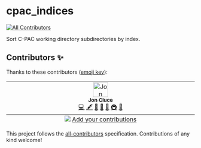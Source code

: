 <!-- Copyright (C) 2025  C-PAC Developers
This file is part of C-PAC.

C-PAC is free software: you can redistribute it and/or modify it under
the terms of the GNU Lesser General Public License as published by the
Free Software Foundation, either version 3 of the License, or (at your
option) any later version.

C-PAC is distributed in the hope that it will be useful, but WITHOUT
ANY WARRANTY; without even the implied warranty of MERCHANTABILITY or
FITNESS FOR A PARTICULAR PURPOSE. See the GNU Lesser General Public
License for more details.

You should have received a copy of the GNU Lesser General Public
License along with C-PAC. If not, see <https://www.gnu.org/licenses/>. -->
# cpac_indices

<!-- ALL-CONTRIBUTORS-BADGE:START - Do not remove or modify this section -->
[![All Contributors](https://img.shields.io/badge/all_contributors-1-orange.svg?style=flat-square)](#contributors-)
<!-- ALL-CONTRIBUTORS-BADGE:END -->

Sort C-PAC working directory subdirectories by index.

## Contributors ✨

Thanks to these contributors ([emoji key](https://allcontributors.org/docs/en/emoji-key)):

<!-- ALL-CONTRIBUTORS-LIST:START - Do not remove or modify this section -->
<!-- prettier-ignore-start -->
<!-- markdownlint-disable -->
<table>
  <tbody>
    <tr>
      <td align="center" valign="top" width="14.28%"><a href="https://github.com/shnizzedy"><img src="https://avatars.githubusercontent.com/u/5974438?v=4?s=40" width="40px;" alt="Jon Cluce"/><br /><sub><b>Jon Cluce</b></sub></a><br /><a href="https://github.com/FCP-INDI/cpac_indices/commits?author=shnizzedy" title="Code">💻</a> <a href="#content-shnizzedy" title="Content">🖋</a> <a href="https://github.com/FCP-INDI/cpac_indices/commits?author=shnizzedy" title="Documentation">📖</a> <a href="#design-shnizzedy" title="Design">🎨</a> <a href="#ideas-shnizzedy" title="Ideas, Planning, & Feedback">🤔</a> <a href="#infra-shnizzedy" title="Infrastructure (Hosting, Build-Tools, etc)">🚇</a> <a href="#maintenance-shnizzedy" title="Maintenance">🚧</a></td>
    </tr>
  </tbody>
  <tfoot>
    <tr>
      <td align="center" size="13px" colspan="7">
        <img src="https://raw.githubusercontent.com/all-contributors/all-contributors-cli/1b8533af435da9854653492b1327a23a4dbd0a10/assets/logo-small.svg">
          <a href="https://all-contributors.js.org/docs/en/bot/usage">Add your contributions</a>
        </img>
      </td>
    </tr>
  </tfoot>
</table>

<!-- markdownlint-restore -->
<!-- prettier-ignore-end -->

<!-- ALL-CONTRIBUTORS-LIST:END -->

This project follows the [all-contributors](https://github.com/all-contributors/all-contributors) specification. Contributions of any kind welcome!

